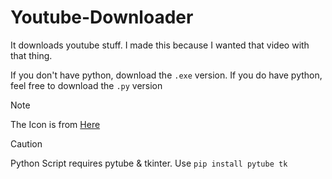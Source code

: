 # Youtube-Downloader
It downloads youtube stuff.
I made this because I wanted that video with that thing.

If you don't have python, download the `.exe` version.
If you do have python, feel free to download the `.py` version

> [!NOTE]
> The Icon is from [Here](https://www.freeimages.com/icon/youtube-ico-5678101)

>[!CAUTION]
>Python Script requires pytube & tkinter. Use `pip install pytube tk`
